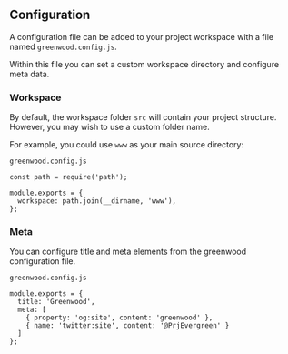 ## Configuration

A configuration file can be added to your project workspace with a file named `greenwood.config.js`.

Within this file you can set a custom workspace directory and configure meta data.

### Workspace

By default, the workspace folder `src` will contain your project structure. However, you may wish to use a custom folder name.

For example, you could use `www` as your main source directory:

`greenwood.config.js`
```render js
const path = require('path');

module.exports = {
  workspace: path.join(__dirname, 'www'),
};
```

### Meta

You can configure title and meta elements from the greenwood configuration file.

`greenwood.config.js`

```render js
module.exports = {
  title: 'Greenwood',
  meta: [
    { property: 'og:site', content: 'greenwood' },
    { name: 'twitter:site', content: '@PrjEvergreen' }
  ]
};
```